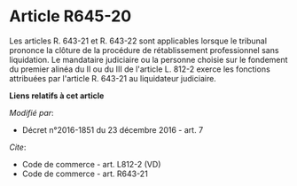# Article R645-20

Les articles R. 643-21 et R. 643-22 sont applicables lorsque le tribunal prononce la clôture de la procédure de
rétablissement professionnel sans liquidation. Le mandataire judiciaire ou la personne choisie sur le fondement du premier
alinéa du II ou du III de l'article L. 812-2 exerce les fonctions attribuées par l'article R. 643-21 au liquidateur
judiciaire.

**Liens relatifs à cet article**

_Modifié par_:

  - Décret n°2016-1851 du 23 décembre 2016 - art. 7

_Cite_:

  - Code de commerce - art. L812-2 (VD)
  - Code de commerce - art. R643-21
